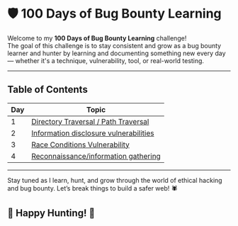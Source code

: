 # 🛡️ 100 Days of Bug Bounty Learning

Welcome to my **100 Days of Bug Bounty Learning** challenge!  
The goal of this challenge is to stay consistent and grow as a bug bounty learner and hunter by learning and documenting something new every day — whether it's a technique, vulnerability, tool, or real-world testing.


---

## Table of Contents

| Day | Topic |
|-----|-------|
|  1  | [Directory Traversal / Path Traversal](./Days/day01.md)         |
|  2  | [Information disclosure vulnerabilities](./Days/day02.md)       |
|  3  | [Race Conditions Vulnerability](./Days/day03.md)                |
|  4  | [Reconnaissance/information gathering](./Days/day04.md)         |
<!-- Continue adding rows as you progress -->

---

Stay tuned as I learn, hunt, and grow through the world of ethical hacking and bug bounty. Let’s break things to build a safer web! 🕷️

## 🎯 Happy Hunting! 👾